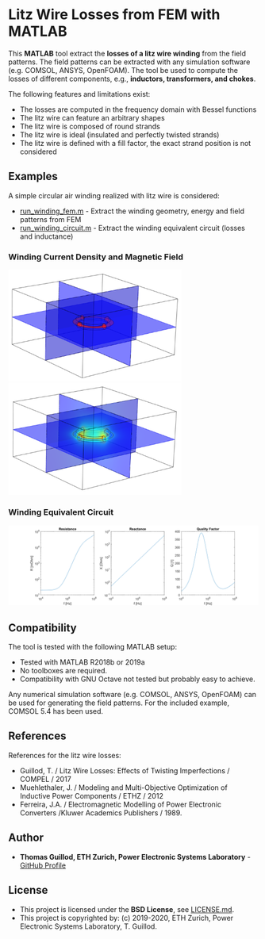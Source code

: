 # Litz Wire Losses from FEM with MATLAB

This **MATLAB** tool extract the **losses of a litz wire winding** from the field patterns.
The field patterns can be extracted with any simulation software (e.g. COMSOL, ANSYS, OpenFOAM).
The tool be used to compute the losses of different components, e.g., **inductors, transformers, and chokes**.

The following features and limitations exist: 
* The losses are computed in the frequency domain with Bessel functions
* The litz wire can feature an arbitrary shapes
* The litz wire is composed of round strands
* The litz wire is ideal (insulated and perfectly twisted strands)
* The litz wire is defined with a fill factor, the exact strand position is not considered

## Examples

A simple circular air winding realized with litz wire is considered:
* [run_winding_fem.m](run_winding_fem.m) - Extract the winding geometry, energy and field patterns from FEM
* [run_winding_circuit.m](run_winding_circuit.m) - Extract the winding equivalent circuit (losses and inductance)

### Winding Current Density and Magnetic Field

<p float="middle">
    <img src="readme_img/fem_current.png" width="350">
    <img src="readme_img/fem_field.png" width="350">
</p>

### Winding Equivalent Circuit

<p float="middle">
    <img src="readme_img/circuit.png" width="700">
</p>

## Compatibility

The tool is tested with the following MATLAB setup:
* Tested with MATLAB R2018b or 2019a
* No toolboxes are required.
* Compatibility with GNU Octave not tested but probably easy to achieve.

Any numerical simulation software (e.g. COMSOL, ANSYS, OpenFOAM) can be used for generating the field patterns.
For the included example, COMSOL 5.4 has been used.

## References

References for the litz wire losses:
* Guillod, T. / Litz Wire Losses: Effects of Twisting Imperfections / COMPEL / 2017
* Muehlethaler, J. / Modeling and Multi-Objective Optimization of Inductive Power Components / ETHZ / 2012
* Ferreira, J.A. / Electromagnetic Modelling of Power Electronic Converters /Kluwer Academics Publishers / 1989.

## Author

* **Thomas Guillod, ETH Zurich, Power Electronic Systems Laboratory** - [GitHub Profile](https://github.com/otvam)

## License

* This project is licensed under the **BSD License**, see [LICENSE.md](LICENSE.md).
* This project is copyrighted by: (c) 2019-2020, ETH Zurich, Power Electronic Systems Laboratory, T. Guillod.
